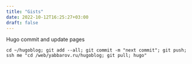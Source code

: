 ```yaml
---
title: "Gists"
date: 2022-10-12T16:25:27+03:00
draft: false
---
```

Hugo commit and update pages
```
cd ~/hugoblog; git add --all; git commit -m "next commit"; git push;  ssh me "cd /web/yabbarov.ru/hugoblog; git pull; hugo"
```
